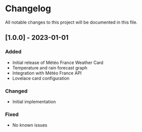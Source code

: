 


# Changelog

All notable changes to this project will be documented in this file.

## [1.0.0] - 2023-01-01

### Added

- Initial release of Météo France Weather Card
- Temperature and rain forecast graph
- Integration with Météo France API
- Lovelace card configuration

### Changed

- Initial implementation

### Fixed

- No known issues

